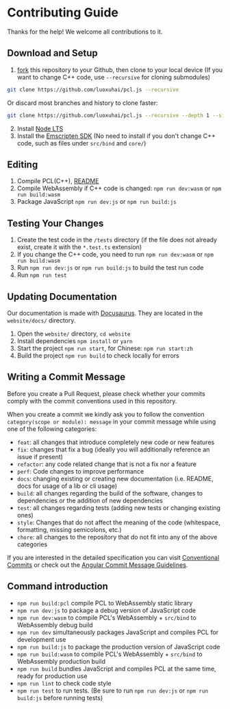 # Contributing Guide

Thanks for the help! We welcome all contributions to it. 

## Download and Setup

1. [fork](https://docs.github.com/cn/get-started/quickstart/fork-a-repo#forking-a-repository) this repository to your Github, then clone to your local device (If you want to change C++ code, use `--recursive` for cloning submodules)

```bash
git clone https://github.com/luoxuhai/pcl.js --recursive
````

Or discard most branches and history to clone faster:
```bash
git clone https://github.com/luoxuhai/pcl.js --recursive --depth 1 --single-branch --branch master
````

2. Install [Node LTS](https://nodejs.org/en/download/)
3. Install the [Emscripten SDK](https://emscripten.org/docs/getting_started/downloadshtml#installation-instructions-using-the-emsdk-recommended) (No need to install if you don't change C++ code, such as files under `src/bind` and `core/`)

## Editing

1. Compile PCL(C++), [README](https://github.com/luoxuhai/pcl/tree/wasm/wasm/README.md)
2. Compile WebAssembly if C++ code is changed: `npm run dev:wasm` or `npm run build:wasm`
3. Package JavaScript `npm run dev:js` or `npm run build:js`

## Testing Your Changes

1. Create the test code in the `/tests` directory (if the file does not already exist, create it with the `*.test.ts` extension)
2. If you change the C++ code, you need to run `npm run dev:wasm` or `npm run build:wasm`
2. Run `npm run dev:js` or `npm run build:js` to build the test run code
3. Run `npm run test`

## Updating Documentation

Our documentation is made with [Docusaurus](https://docusaurus.io/). They are located in the `website/docs/` directory.

1. Open the `website/` directory, `cd website`
1. Install dependencies `npm install` or `yarn`
2. Start the project `npm run start`, for Chinese: `npm run start:zh`
3. Build the project `npm run build` to check locally for errors
   
## Writing a Commit Message

Before you create a Pull Request, please check whether your commits comply with
the commit conventions used in this repository.

When you create a commit we kindly ask you to follow the convention
`category(scope or module): message` in your commit message while using one of
the following categories:

- `feat`: all changes that introduce completely new code or new
  features
- `fix`: changes that fix a bug (ideally you will additionally reference an
  issue if present)
- `refactor`: any code related change that is not a fix nor a feature
- `perf`: Code changes to improve performance
- `docs`: changing existing or creating new documentation (i.e. README, docs for
  usage of a lib or cli usage)
- `build`: all changes regarding the build of the software, changes to
  dependencies or the addition of new dependencies
- `test`: all changes regarding tests (adding new tests or changing existing
  ones)
- `style`: Changes that do not affect the meaning of the code (whitespace, formatting, missing semicolons, etc.)
- `chore`: all changes to the repository that do not fit into any of the above
  categories

If you are interested in the detailed specification you can visit
[Conventional Commits](https://www.conventionalcommits.org) or check out the
[Angular Commit Message Guidelines](https://github.com/angular/angular/blob/22b96b9/CONTRIBUTING.md#-commit-message-guidelines).

## Command introduction

- `npm run build:pcl` compile PCL to WebAssembly static library
- `npm run dev:js` to package a debug version of JavaScript code
- `npm run dev:wasm` to compile PCL's WebAssembly + `src/bind` to WebAssembly debug build
- `npm run dev` simultaneously packages JavaScript and compiles PCL for development use
- `npm run build:js` to package the production version of JavaScript code
- `npm run build:wasm` to compile PCL's WebAssembly + `src/bind` to WebAssembly production build
- `npm run build` bundles JavaScript and compiles PCL at the same time, ready for production use
- `npm run lint` to check code style
- `npm run test` to run tests. (Be sure to run `npm run dev:js` or `npm run build:js` before running tests)